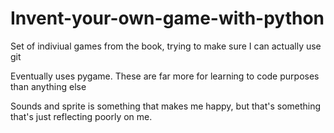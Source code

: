 # Invent-your-own-game-with-python
Set of indiviual games from the book, trying to make sure I can actually use git

Eventually uses pygame.
These are far more for learning to code purposes than anything else

Sounds and sprite is something that makes me happy, but that's something that's just reflecting poorly on me.
